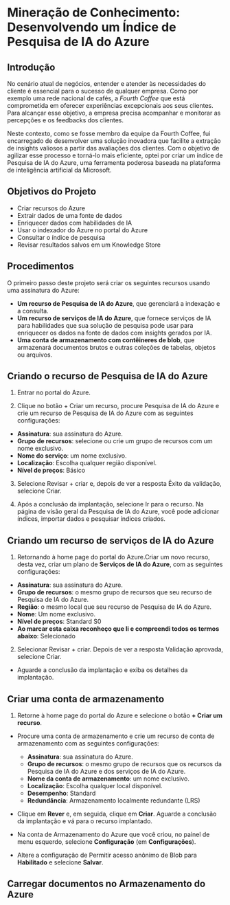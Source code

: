 # Mineração de Conhecimento: Desenvolvendo um Índice de Pesquisa de IA do Azure 
## Introdução
No cenário atual de negócios, entender e atender às necessidades do cliente é essencial para o sucesso de qualquer empresa. Como  por exemplo uma rede nacional de cafés, 
a *Fourth Coffee*  que está comprometida em oferecer experiências excepcionais aos seus clientes. Para alcançar esse objetivo, a empresa  precisa acompanhar e monitorar as  percepções e os feedbacks dos clientes.

Neste contexto, como  se fosse membro da equipe da Fourth Coffee, fui encarregado de desenvolver uma solução inovadora que facilite a extração de insights valiosos a partir das avaliações dos clientes. 
Com o objetivo de agilizar esse processo e torná-lo mais eficiente, optei por criar um índice de Pesquisa de IA do Azure, uma ferramenta poderosa baseada na plataforma de inteligência artificial
da Microsoft.

## Objetivos do Projeto


* Criar recursos do Azure
* Extrair dados de uma fonte de dados
* Enriquecer dados com habilidades de IA
* Usar o indexador do Azure no portal do Azure
* Consultar o índice de pesquisa
* Revisar resultados salvos em um Knowledge Store
  
## Procedimentos

O primeiro passo deste projeto será criar os seguintes recursos usando uma assinatura do Azure:

* **Um recurso de Pesquisa de IA do Azure**, que gerenciará a indexação e a consulta.
* **Um recurso de serviços de IA do Azure**, que fornece serviços de IA para habilidades que sua solução de pesquisa pode usar para enriquecer os dados na fonte de dados com insights gerados por IA.
* **Uma conta de armazenamento com contêineres de blob**, que armazenará documentos brutos e outras coleções de tabelas, objetos ou arquivos.

## Criando o recurso de Pesquisa de IA do Azure

1. Entrar no portal do Azure.

2. Clique no botão + Criar um recurso, procure Pesquisa de IA do Azure e crie um recurso de Pesquisa de IA do Azure com as seguintes configurações:

  * **Assinatura**: sua assinatura do Azure.
  * **Grupo de recursos**: selecione ou crie um grupo de recursos com um nome exclusivo.
  * **Nome do serviço**: um nome exclusivo.
  * **Localização**: Escolha qualquer região disponível.
  * **Nível de preços**: Básico
3. Selecione Revisar + criar e, depois de ver a resposta Êxito da validação, selecione Criar.

4. Após a conclusão da implantação, selecione Ir para o recurso. Na página de visão geral da Pesquisa de IA do Azure, você pode adicionar índices, importar dados e pesquisar índices criados.

## Criando  um recurso de serviços de IA do Azure

1. Retornando à home page do portal do Azure.Criar um novo recurso, desta vez, criar um plano de **Serviços de IA do Azure**, com as seguintes configurações:
  
  * **Assinatura**: sua assinatura do Azure.
  * **Grupo de recursos**: o mesmo grupo de recursos que seu recurso de Pesquisa de IA do Azure.
  * **Região**: o mesmo local que seu recurso de Pesquisa de IA do Azure.
  * **Nome**: Um nome exclusivo.
  * **Nível de preços**: Standard S0
  * **Ao marcar esta caixa reconheço que li e compreendi todos os termos abaixo**: Selecionado
2. Selecionar Revisar + criar. Depois de ver a resposta Validação aprovada, selecione Criar.
* Aguarde a conclusão da implantação e exiba os detalhes da implantação.
  
## Criar uma conta de armazenamento

1. Retorne à home page do portal do Azure e selecione o botão **+ Criar um recurso**.
* Procure uma conta de armazenamento e crie um recurso de conta de armazenamento com as seguintes configurações:
  
  * **Assinatura**: sua assinatura do Azure.
  * **Grupo de recursos**: o mesmo grupo de recursos que os recursos da Pesquisa de IA do Azure e dos serviços de IA do Azure.
  * **Nome da conta de armazenamento**: um nome exclusivo.
  * **Localização**: Escolha qualquer local disponível.
  * **Desempenho**: Standard
  * **Redundância**: Armazenamento localmente redundante (LRS)
    
* Clique em **Rever** e, em seguida, clique em **Criar**. Aguarde a conclusão da implantação e vá para o recurso implantado.
* Na conta de Armazenamento do Azure que você criou, no painel de menu esquerdo, selecione **Configuração** (em **Configurações**).
* Altere a configuração de Permitir acesso anônimo de Blob para **Habilitado** e selecione **Salvar**.
  
## Carregar documentos no Armazenamento do Azure


